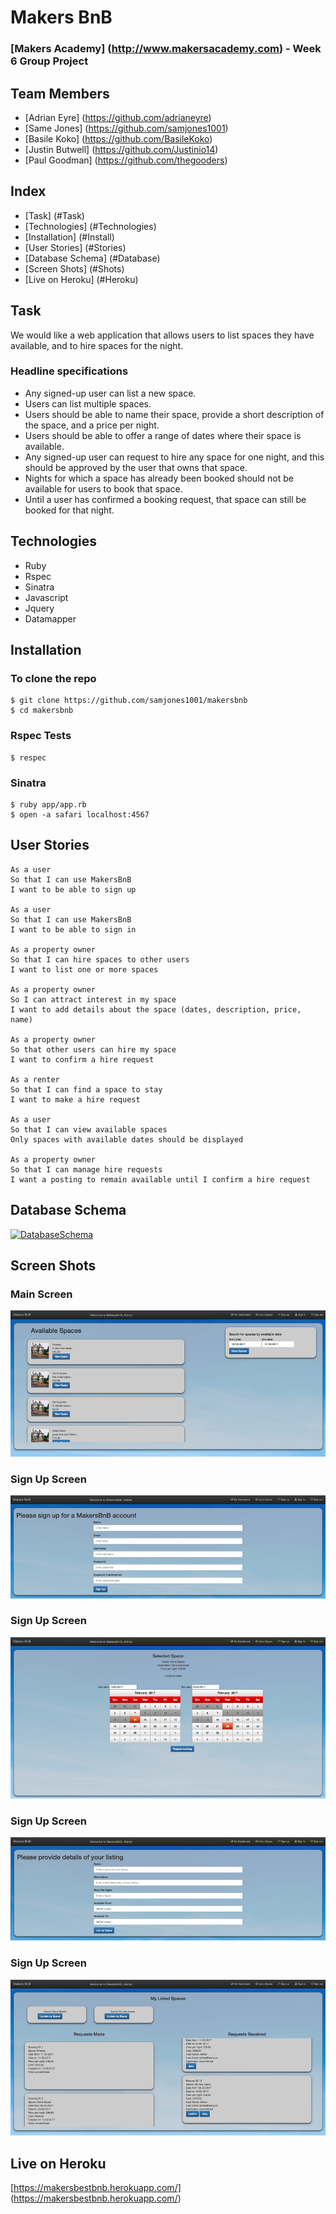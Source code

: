 # Makers BnB
### [Makers Academy] (http://www.makersacademy.com) - Week 6 Group Project

## Team Members
* [Adrian Eyre] (https://github.com/adrianeyre)
* [Same Jones] (https://github.com/samjones1001)
* [Basile Koko] (https://github.com/BasileKoko)
* [Justin Butwell] (https://github.com/Justinio14)
* [Paul Goodman] (https://github.com/thegooders)

## Index
* [Task] (#Task)
* [Technologies] (#Technologies)
* [Installation] (#Install)
* [User Stories] (#Stories)
* [Database Schema] (#Database)
* [Screen Shots] (#Shots)
* [Live on Heroku] (#Heroku)

## <a name="Task">Task</a>
We would like a web application that allows users to list spaces they have available, and to hire spaces for the night.

### Headline specifications

- Any signed-up user can list a new space.
- Users can list multiple spaces.
- Users should be able to name their space, provide a short description of the space, and a price per night.
- Users should be able to offer a range of dates where their space is available.
- Any signed-up user can request to hire any space for one night, and this should be approved by the user that owns that space.
- Nights for which a space has already been booked should not be available for users to book that space.
- Until a user has confirmed a booking request, that space can still be booked for that night.

## <a name="Technologies">Technologies</a>
* Ruby
* Rspec
* Sinatra
* Javascript
* Jquery
* Datamapper

## <a name="Install">Installation</a>
### To clone the repo
```shell
$ git clone https://github.com/samjones1001/makersbnb
$ cd makersbnb
```
### Rspec Tests
```shell
$ respec
```
### Sinatra
``` shell
$ ruby app/app.rb
$ open -a safari localhost:4567
```

## <a name="Stories">User Stories</a>
```
As a user
So that I can use MakersBnB
I want to be able to sign up

As a user
So that I can use MakersBnB
I want to be able to sign in

As a property owner
So that I can hire spaces to other users
I want to list one or more spaces

As a property owner
So I can attract interest in my space
I want to add details about the space (dates, description, price, name)

As a property owner
So that other users can hire my space
I want to confirm a hire request

As a renter
So that I can find a space to stay
I want to make a hire request 

As a user
So that I can view available spaces
Only spaces with available dates should be displayed

As a property owner
So that I can manage hire requests
I want a posting to remain available until I confirm a hire request 
```

## <a name="Database">Database Schema</a>
[![DatabaseSchema](https://raw.githubusercontent.com/samjones1001/makersbnb/master/images/DatabaseSchema.png)](https://raw.githubusercontent.com/samjones1001/makersbnb/master/images/DatabaseSchema.png "Database Chema")

## <a name="Shots">Screen Shots</a>
### Main Screen
[![ScreenShot1](https://raw.githubusercontent.com/adrianeyre/makersbnb/master/images/screenshot1.png)](https://raw.githubusercontent.com/adrianeyre/makersbnb/master/images/screenshot1.png "Screen Shot 1")

### Sign Up Screen
[![ScreenShot2](https://raw.githubusercontent.com/adrianeyre/makersbnb/master/images/screenshot2.png)](https://raw.githubusercontent.com/adrianeyre/makersbnb/master/images/screenshot2.png "Screen Shot 2")

### Sign Up Screen
[![ScreenShot3](https://raw.githubusercontent.com/adrianeyre/makersbnb/master/images/screenshot3.png)](https://raw.githubusercontent.com/adrianeyre/makersbnb/master/images/screenshot3.png "Screen Shot 3")

### Sign Up Screen
[![ScreenShot4](https://raw.githubusercontent.com/adrianeyre/makersbnb/master/images/screenshot4.png)](https://raw.githubusercontent.com/adrianeyre/makersbnb/master/images/screenshot4.png "Screen Shot 4")

### Sign Up Screen
[![ScreenShot5](https://raw.githubusercontent.com/adrianeyre/makersbnb/master/images/screenshot5.png)](https://raw.githubusercontent.com/adrianeyre/makersbnb/master/images/screenshot5.png "Screen Shot 5")


## <a name="Heroku">Live on Heroku</a>
[https://makersbestbnb.herokuapp.com/] (https://makersbestbnb.herokuapp.com/)
